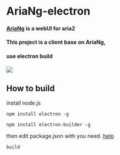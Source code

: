 # AriaNg-electron

#### [AriaNg](https://github.com/mayswind/AriaNg) is a webUI for aria2

#### This project is a client base on AriaNg,
#### use electron build

![](https://i.loli.net/2017/09/28/59cca6de4d318.png)



## How to build

install node.js 

`npm install electron -g`

`npm install electron-builder -g`

then edit package.json with you need.
[help](https://www.electron.build/)

`build`
